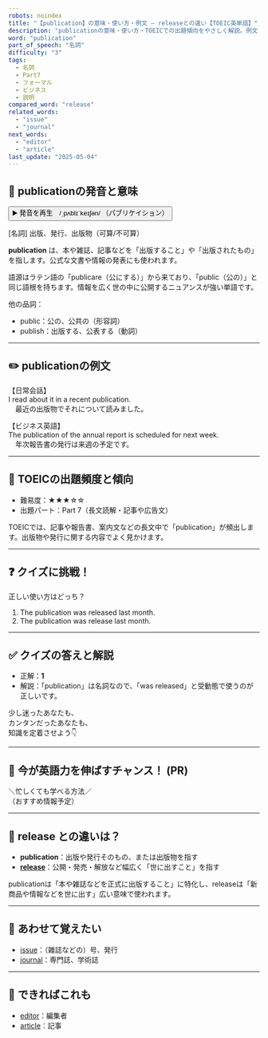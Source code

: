 ```yaml
---
robots: noindex
title: "【publication】の意味・使い方・例文 ― releaseとの違い【TOEIC英単語】"
description: "publicationの意味・使い方・TOEICでの出題傾向をやさしく解説。例文・クイズ付きでreleaseとの違いもわかりやすく学べます。"
word: "publication"
part_of_speech: "名詞"
difficulty: "3"
tags:
  - 名詞
  - Part7
  - フォーマル
  - ビジネス
  - 説明
compared_word: "release"
related_words:
  - "issue"
  - "journal"
next_words:
  - "editor"
  - "article"
last_update: "2025-05-04"
---
```


## 🔰 publicationの発音と意味

<button class="play-audio" onclick="playTTS('publication')">
  <span class="play-audio-main">
    ▶️ 発音を再生　/ˌpʌblɪˈkeɪʃən/
  </span>
  <span class="play-audio-sub">
    （パブリケイション）
  </span>
</button>

[名詞] 出版、発行、出版物（可算/不可算）

**publication** は、本や雑誌、記事などを「出版すること」や「出版されたもの」を指します。公式な文書や情報の発表にも使われます。

語源はラテン語の「publicare（公にする）」から来ており、「public（公の）」と同じ語根を持ちます。情報を広く世の中に公開するニュアンスが強い単語です。

他の品詞：  
- public：公の、公共の（形容詞）
- publish：出版する、公表する（動詞）

---

## ✏️ publicationの例文

【日常会話】  
I read about it in a recent publication.  
　最近の出版物でそれについて読みました。

【ビジネス英語】  
The publication of the annual report is scheduled for next week.  
　年次報告書の発行は来週の予定です。

---

## 🎯 TOEICの出題頻度と傾向

- 難易度：★★★☆☆
- 出題パート：Part 7（長文読解・記事や広告文）

TOEICでは、記事や報告書、案内文などの長文中で「publication」が頻出します。出版物や発行に関する内容でよく見かけます。

---

## ❓ クイズに挑戦！

正しい使い方はどっち？

1. The publication was released last month.  
2. The publication was release last month.

---

## ✅ クイズの答えと解説

- 正解：**1**
- 解説：「publication」は名詞なので、「was released」と受動態で使うのが正しいです。

少し迷ったあなたも、  
カンタンだったあなたも、  
知識を定着させよう👇️

---

## 🚀 今が英語力を伸ばすチャンス！ (PR)

<div class="info-center">
＼忙しくても学べる方法／<br>  
（おすすめ情報予定）
</div>

---

## 🤔  release との違いは？

- **publication**：出版や発行そのもの、または出版物を指す
- **[release](/word/release/)**：公開・発売・解放など幅広く「世に出すこと」を指す

publicationは「本や雑誌などを正式に出版すること」に特化し、releaseは「新商品や情報などを世に出す」広い意味で使われます。

---

## 🧩 あわせて覚えたい

- [issue](/word/issue/)：（雑誌などの）号、発行
- [journal](/word/journal/)：専門誌、学術誌

---

## 📖 できればこれも

- [editor](/word/editor/)：編集者
- [article](/word/article/)：記事

<!-- cvid: aid10_bid30 -->
